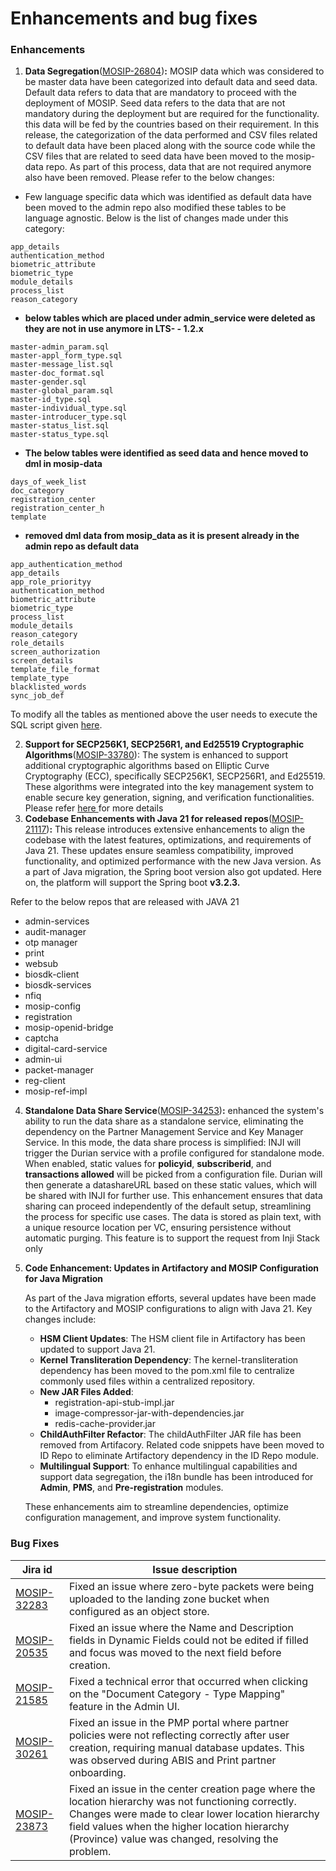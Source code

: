 # Enhancements and bug fixes

### **Enhancements**

1. **Data Segregation**([MOSIP-26804](https://mosip.atlassian.net/browse/MOSIP-26804))**:** MOSIP data which was considered to be master data have been categorized into default data and seed data. Default data refers to data that are mandatory to proceed with the deployment of MOSIP. Seed data refers to the data that are not mandatory during the deployment but are required for the functionality. this data will be fed by the countries based on their requirement. In this release, the categorization of the data performed and CSV files related to default data have been placed along with the source code while the CSV files that are related to seed data have been moved to the mosip-data repo. As part of this process, data that are not required anymore also have been removed. Please refer to the below changes:

* Few language specific data which was identified as default data have been moved to the admin repo also modified these tables to be language agnostic. Below is the list of changes made under this category:

```
app_details
authentication_method
biometric_attribute
biometric_type
module_details
process_list
reason_category
```

* **below tables which are placed under admin\_service were deleted as they are not in use anymore in LTS- - 1.2.x**

```
master-admin_param.sql
master-appl_form_type.sql
master-message_list.sql
master-doc_format.sql
master-gender.sql
master-global_param.sql
master-id_type.sql
master-individual_type.sql
master-introducer_type.sql
master-status_list.sql
master-status_type.sql
```

* **The below tables were identified as seed data and hence moved to dml in mosip-data**

```
days_of_week_list
doc_category
registration_center
registration_center_h
template
```

* **removed dml data from mosip\_data as it is present already in the admin repo as default data**

```
app_authentication_method
app_details
app_role_priorityy
authentication_method
biometric_attribute
biometric_type
process_list
module_details
reason_category
role_details
screen_authorization
screen_details
template_file_format
template_type
blacklisted_words
sync_job_def
```

To modify all the tables as mentioned above the user needs to execute the SQL script given [here](https://github.com/mosip/admin-services/blob/release-1.3.x/db_scripts/mosip_master/default_data_cleanup/cleanup.sql).

2. **Support for SECP256K1, SECP256R1, and Ed25519 Cryptographic Algorithms**([MOSIP-33780](https://mosip.atlassian.net/browse/MOSIP-33780)): The system is enhanced to support additional cryptographic algorithms based on Elliptic Curve Cryptography (ECC), specifically SECP256K1, SECP256R1, and Ed25519. These algorithms were integrated into the key management system to enable secure key generation, signing, and verification functionalities. Please refer [here ](https://docs.mosip.io/1.2.0/modules/keymanager)for more details
3. **Codebase Enhancements with Java 21 for released repos**([MOSIP-21117](https://mosip.atlassian.net/browse/MOSIP-21117))**:** This release introduces extensive enhancements to align the codebase with the latest features, optimizations, and requirements of Java 21. These updates ensure seamless compatibility, improved functionality, and optimized performance with the new Java version. As a part of Java migration, the Spring boot version also got updated. Here on, the platform will support the Spring boot **v3.2.3.**

Refer to the below repos that are released with JAVA 21&#x20;

* admin-services
* audit-manager
* otp manager
* print
* websub
* biosdk-client
* biosdk-services
* nfiq
* mosip-config
* registration
* mosip-openid-bridge
* captcha
* digital-card-service
* admin-ui
* packet-manager
* reg-client
* mosip-ref-impl

4. **Standalone Data Share Service**([MOSIP-34253](https://mosip.atlassian.net/browse/MOSIP-34253))**:** enhanced the system's ability to run the data share as a standalone service, eliminating the dependency on the Partner Management Service and Key Manager Service. In this mode, the data share process is simplified: INJI will trigger the Durian service with a profile configured for standalone mode. When enabled, static values for **policyid**, **subscriberid**, and **transactions allowed** will be picked from a configuration file. Durian will then generate a datashareURL based on these static values, which will be shared with INJI for further use. This enhancement ensures that data sharing can proceed independently of the default setup, streamlining the process for specific use cases. The data is stored as plain text, with a unique resource location per VC, ensuring persistence without automatic purging. This feature is to support the request from Inji Stack only
5.  **Code Enhancement: Updates in Artifactory and MOSIP Configuration for Java Migration**

    As part of the Java migration efforts, several updates have been made to the Artifactory and MOSIP configurations to align with Java 21. Key changes include:

    * **HSM Client Updates**: The HSM client file in Artifactory has been updated to support Java 21.
    * **Kernel Transliteration Dependency**: The kernel-transliteration dependency has been moved to the pom.xml file to centralize commonly used files within a centralized repository.
    * **New JAR Files Added**:
      * registration-api-stub-impl.jar
      * image-compressor-jar-with-dependencies.jar
      * redis-cache-provider.jar
    * **ChildAuthFilter Refactor**: The childAuthFilter JAR file has been removed from Artifacory. Related code snippets have been moved to ID Repo to eliminate Artifactory dependency in the ID Repo module.
    * **Multilingual Support**: To enhance multilingual capabilities and support data segregation, the i18n bundle has been introduced for **Admin**, **PMS**, and **Pre-registration** modules.

    These enhancements aim to streamline dependencies, optimize configuration management, and improve system functionality.

### **Bug Fixes**

| Jira id                                                       | Issue description                                                                                                                                                                                                                                                |
| ------------------------------------------------------------- | ---------------------------------------------------------------------------------------------------------------------------------------------------------------------------------------------------------------------------------------------------------------- |
| [MOSIP-32283](https://mosip.atlassian.net/browse/MOSIP-32283) | Fixed an issue where zero-byte packets were being uploaded to the landing zone bucket when configured as an object store.                                                                                                                                        |
| [MOSIP-20535](https://mosip.atlassian.net/browse/MOSIP-20535) | Fixed an issue where the Name and Description fields in Dynamic Fields could not be edited if filled and focus was moved to the next field before creation.                                                                                                      |
| [MOSIP-21585](https://mosip.atlassian.net/browse/MOSIP-21585) | Fixed a technical error that occurred when clicking on the "Document Category - Type Mapping" feature in the Admin UI.                                                                                                                                           |
| [MOSIP-30261](https://mosip.atlassian.net/browse/MOSIP-30261) | Fixed an issue in the PMP portal where partner policies were not reflecting correctly after user creation, requiring manual database updates. This was observed during ABIS and Print partner onboarding.                                                        |
| [MOSIP-23873](https://mosip.atlassian.net/browse/MOSIP-23873) |  Fixed an issue in the center creation page where the location hierarchy was not functioning correctly. Changes were made to clear lower location hierarchy field values when the higher location hierarchy (Province) value was changed, resolving the problem. |

